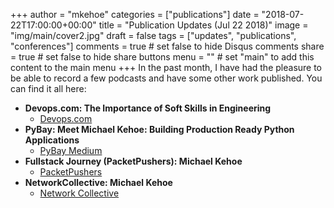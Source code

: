 +++
author = "mkehoe"
categories = ["publications"]
date = "2018-07-22T17:00:00+00:00"
title = "Publication Updates (Jul 22 2018)"
image = "img/main/cover2.jpg"
draft = false
tags = ["updates", "publications", "conferences"]
comments = true     # set false to hide Disqus comments
share = true        # set false to hide share buttons
menu = ""           # set "main" to add this content to the main menu
+++
In the past month, I have had the pleasure to be able to record a few podcasts and have some other work published. You can find it all here:

* **Devops.com: The Importance of Soft Skills in Engineering**
  * [Devops.com](https://devops.com/the-importance-of-soft-skills-in-engineering/)
* **PyBay: Meet Michael Kehoe: Building Production Ready Python Applications**
  * [PyBay Medium](https://medium.com/pybay/meet-michael-kehoe-building-production-ready-python-applications-a22f735bcfc7)
* **Fullstack Journey (PacketPushers): Michael Kehoe**
  * [PacketPushers](http://packetpushers.net/podcast/podcasts/full-stack-journey-022-site-reliability-engineering-sre-michael-kehoe/)
* **NetworkCollective: Michael Kehoe**
  * [Network Collective](https://thenetworkcollective.com/2018/07/otc-site-reliability-engineering/)
